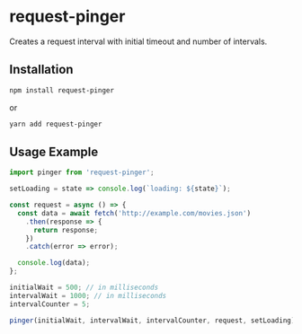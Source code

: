# request-pinger

Creates a request interval with initial timeout and number of intervals.

## Installation

```sh
npm install request-pinger
```

or

```sh
yarn add request-pinger
```

## Usage Example

```javascript
import pinger from 'request-pinger';

setLoading = state => console.log(`loading: ${state}`);

const request = async () => {
  const data = await fetch('http://example.com/movies.json')
    .then(response => {
      return response;
    })
    .catch(error => error);

  console.log(data);
};

initialWait = 500; // in milliseconds
intervalWait = 1000; // in milliseconds
intervalCounter = 5;

pinger(initialWait, intervalWait, intervalCounter, request, setLoading);
```
